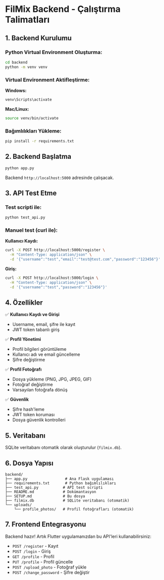 # FilMix Backend - Çalıştırma Talimatları

## 1. Backend Kurulumu

### Python Virtual Environment Oluşturma:

```bash
cd backend
python -m venv venv
```

### Virtual Environment Aktifleştirme:

**Windows:**

```bash
venv\Scripts\activate
```

**Mac/Linux:**

```bash
source venv/bin/activate
```

### Bağımlılıkları Yükleme:

```bash
pip install -r requirements.txt
```

## 2. Backend Başlatma

```bash
python app.py
```

Backend `http://localhost:5000` adresinde çalışacak.

## 3. API Test Etme

### Test scripti ile:

```bash
python test_api.py
```

### Manuel test (curl ile):

**Kullanıcı Kaydı:**

```bash
curl -X POST http://localhost:5000/register \
  -H "Content-Type: application/json" \
  -d '{"username":"test","email":"test@test.com","password":"123456"}'
```

**Giriş:**

```bash
curl -X POST http://localhost:5000/login \
  -H "Content-Type: application/json" \
  -d '{"username":"test","password":"123456"}'
```

## 4. Özellikler

✅ **Kullanıcı Kaydı ve Girişi**

- Username, email, şifre ile kayıt
- JWT token tabanlı giriş

✅ **Profil Yönetimi**

- Profil bilgileri görüntüleme
- Kullanıcı adı ve email güncelleme
- Şifre değiştirme

✅ **Profil Fotoğrafı**

- Dosya yükleme (PNG, JPG, JPEG, GIF)
- Fotoğraf değiştirme
- Varsayılan fotoğrafa dönüş

✅ **Güvenlik**

- Şifre hash'leme
- JWT token koruması
- Dosya güvenlik kontrolleri

## 5. Veritabanı

SQLite veritabanı otomatik olarak oluşturulur (`filmix.db`).

## 6. Dosya Yapısı

```
backend/
├── app.py                 # Ana Flask uygulaması
├── requirements.txt       # Python bağımlılıkları
├── test_api.py           # API test scripti
├── README.md             # Dokümantasyon
├── SETUP.md              # Bu dosya
├── filmix.db             # SQLite veritabanı (otomatik)
└── uploads/
    └── profile_photos/   # Profil fotoğrafları (otomatik)
```

## 7. Frontend Entegrasyonu

Backend hazır! Artık Flutter uygulamanızdan bu API'leri kullanabilirsiniz:

- `POST /register` - Kayıt
- `POST /login` - Giriş
- `GET /profile` - Profil
- `PUT /profile` - Profil güncelle
- `POST /upload_photo` - Fotoğraf yükle
- `POST /change_password` - Şifre değiştir

